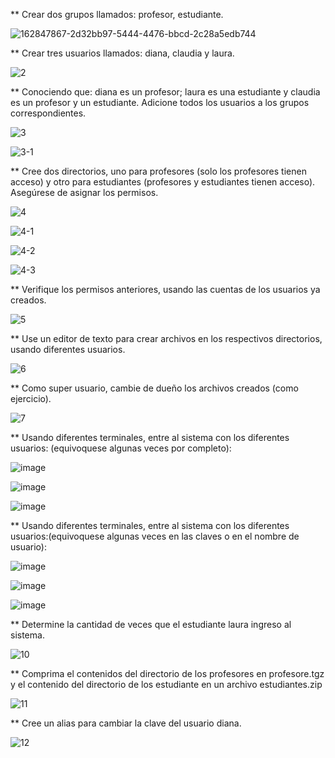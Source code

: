 ** Crear dos grupos llamados: profesor, estudiante.

![162847867-2d32bb97-5444-4476-bbcd-2c28a5edb744](https://user-images.githubusercontent.com/101083474/171959205-29942a4a-62c2-44f5-b732-21e00032cfda.png)

** Crear tres usuarios llamados: diana, claudia y laura.

![2](https://user-images.githubusercontent.com/101083474/171959705-e584c7d7-f810-4cdf-b7ce-33e9307da269.png)

** Conociendo que: diana es un profesor; laura es una estudiante y claudia es un profesor y un estudiante. Adicione todos los usuarios a los grupos correspondientes.

![3](https://user-images.githubusercontent.com/101083474/171959778-e4c48d43-250e-4196-86ca-fcfcc3d14816.png)

![3-1](https://user-images.githubusercontent.com/101083474/171963864-8efda626-9aad-4a90-8f74-f0b52566c1e7.png)

** Cree dos directorios, uno para profesores (solo los profesores tienen acceso) y otro para estudiantes (profesores y estudiantes tienen acceso). Asegúrese de asignar los permisos.


![4](https://user-images.githubusercontent.com/101083474/171963886-afe1f152-2f06-4f2f-8cab-f5e04843c458.png)

![4-1](https://user-images.githubusercontent.com/101083474/171963904-5e074f75-babc-45bd-8e42-d2176f01fd37.png)

![4-2](https://user-images.githubusercontent.com/101083474/171963906-272b7aee-45e7-4cbb-866b-de7da0fbb93c.png)

![4-3](https://user-images.githubusercontent.com/101083474/171963909-d38efcd3-bb49-4518-9454-e8ce27ecc683.png)

** Verifique los permisos anteriores, usando las cuentas de los usuarios ya creados.

![5](https://user-images.githubusercontent.com/101083474/171963952-16fec0ef-2bd6-4270-9529-0bd28da1f6f7.png)

** Use un editor de texto para crear archivos en los respectivos directorios, usando diferentes usuarios.

![6](https://user-images.githubusercontent.com/101083474/171963983-0d7d2763-dd44-4b24-99ce-91a7f75d9b01.png)

** Como super usuario, cambie de dueño los archivos creados (como ejercicio).

![7](https://user-images.githubusercontent.com/101083474/171964014-109741fa-d86d-4190-b371-4e2e74df5f68.png)

** Usando diferentes terminales, entre al sistema con los diferentes usuarios: (equivoquese algunas veces por completo):

![image](https://user-images.githubusercontent.com/101083474/171964068-c1097e35-c6c0-42e5-9211-34486ae545d6.png)

![image](https://user-images.githubusercontent.com/101083474/171964095-f144a2d0-5797-4a17-a316-4918a8656944.png)

![image](https://user-images.githubusercontent.com/101083474/171964114-24c54a0e-4e79-4c3f-b9b5-4705db59247d.png)

** Usando diferentes terminales, entre al sistema con los diferentes usuarios:(equivoquese algunas veces en las claves o en el nombre de usuario):

![image](https://user-images.githubusercontent.com/101083474/171964196-9d7516d3-c33b-4270-809e-66edc8078c09.png)

![image](https://user-images.githubusercontent.com/101083474/171964212-4c8edb73-1b6b-4167-8e47-607a319f217b.png)

![image](https://user-images.githubusercontent.com/101083474/171964233-bd2527f4-55a7-473e-b8ed-0022198254c2.png)

** Determine la cantidad de veces que el estudiante laura ingreso al sistema.

![10](https://user-images.githubusercontent.com/101083474/171964314-a38dfcb3-b620-459b-ba5c-47ab90d92fb2.png)

** Comprima el contenidos del directorio de los profesores en profesore.tgz y el contenido del directorio de los estudiante en un archivo estudiantes.zip

![11](https://user-images.githubusercontent.com/101083474/171964360-25d3e265-0320-48f5-9864-405de2e40718.png)

** Cree un alias para cambiar la clave del usuario diana.

![12](https://user-images.githubusercontent.com/101083474/171964380-2d239027-2850-4cd2-a983-52e99b9bfe8c.png)




